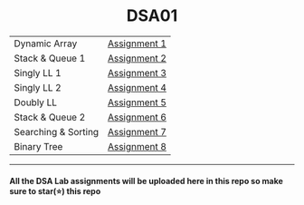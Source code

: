 <h1 align="center"> DSA01 </h1>

|                     |                                                                                       |
| ------------------- | ------------------------------------------------------------------------------------- |
| Dynamic Array       | [Assignment 1](https://github.com/saha-indranil/DSA01/blob/main/Questions/README1.md) |
| Stack & Queue 1     | [Assignment 2](https://github.com/saha-indranil/DSA01/blob/main/Questions/README2.md) |
| Singly LL 1         | [Assignment 3](https://github.com/saha-indranil/DSA01/blob/main/Questions/README3.md) |
| Singly LL 2         | [Assignment 4](https://github.com/saha-indranil/DSA01/blob/main/Questions/README4.md) |
| Doubly LL           | [Assignment 5](https://github.com/saha-indranil/DSA01/blob/main/Questions/README5.md) |
| Stack & Queue 2     | [Assignment 6](https://github.com/saha-indranil/DSA01/blob/main/Questions/README6.md) |
| Searching & Sorting | [Assignment 7](https://github.com/saha-indranil/DSA01/blob/main/Questions/README7.md) |
| Binary Tree         | [Assignment 8](https://github.com/saha-indranil/DSA01/blob/main/Questions/README8.md) |

---

#### All the DSA Lab assignments will be uploaded here in this repo so make sure to star(⭐) this repo
